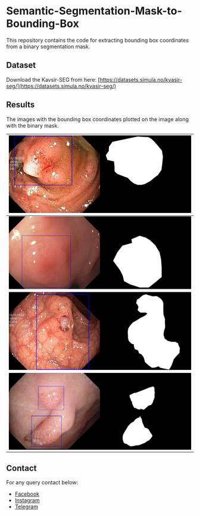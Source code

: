 # Semantic-Segmentation-Mask-to-Bounding-Box
This repository contains the code for extracting bounding box coordinates from a binary segmentation mask.

## Dataset
Download the Kavsir-SEG from here: [https://datasets.simula.no/kvasir-seg/](https://datasets.simula.no/kvasir-seg/)

## Results
The images with the bounding box coordinates plotted on the image along with the binary mask.

| ![](results/cju0qkwl35piu0993l0dewei2.png) |
| :--: |
| ![](results/cju0qoxqj9q6s0835b43399p4.png) |
| ![](results/cju0qx73cjw570799j4n5cjze.png) |
| ![](results/cju0sr5ghl0nd08789uzf1raf.png) |

## Contact
For any query contact below:
- [Facebook](https://www.facebook.com/idiotdeveloper)
- [Instagram](https://www.instagram.com/nikhilroxtomar/)
- [Telegram](https://t.me/idiotdeveloper)

